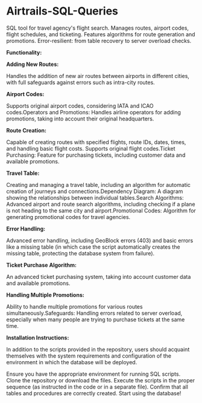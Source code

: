 # Airtrails-SQL-Queries
SQL tool for travel agency's flight search. Manages routes, airport codes, flight schedules, and ticketing. Features algorithms for route generation and promotions. Error-resilient: from table recovery to server overload checks.

**Functionality:**

<b>Adding New Routes:</b>
<p>Handles the addition of new air routes between airports in different cities, with full safeguards against errors such as intra-city routes. </p>
   
<b>Airport Codes:</b> <p>Supports original airport codes, considering IATA and ICAO codes.Operators and Promotions: Handles airline operators for adding promotions, taking into account their original headquarters.</p>

<b>Route Creation:</b> <p>Capable of creating routes with specified flights, route IDs, dates, times, and handling basic flight costs. Supports original flight codes.Ticket Purchasing: Feature for purchasing tickets, including customer data and available promotions.

<b>Travel Table:</b> <p>Creating and managing a travel table, including an algorithm for automatic creation of journeys and connections.Dependency Diagram: A diagram showing the relationships between individual tables.Search Algorithms: Advanced airport and route search algorithms, including checking if a plane is not heading to the same city and airport.Promotional Codes: Algorithm for generating promotional codes for travel agencies.

<b>Error Handling:</b> <p>Advanced error handling, including GeoBlock errors (403) and basic errors like a missing table (in which case the script automatically creates the missing table, protecting the database system from failure).

<b>Ticket Purchase Algorithm:</b> <p>An advanced ticket purchasing system, taking into account customer data and available promotions.

<b>Handling Multiple Promotions:</b> <p>Ability to handle multiple promotions for various routes simultaneously.Safeguards: Handling errors related to server overload, especially when many people are trying to purchase tickets at the same time. 

**Installation Instructions:**

In addition to the scripts provided in the repository, users should acquaint themselves with the system requirements and configuration of the environment in which the database will be deployed.

<p>Ensure you have the appropriate environment for running SQL scripts.
    Clone the repository or download the files.
    Execute the scripts in the proper sequence (as instructed in the code or in a separate file).
    Confirm that all tables and procedures are correctly created.
    Start using the database!</p>
